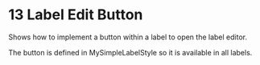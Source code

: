 # 13 Label Edit Button

Shows how to implement a button within a label to open the label editor.
  

The button is defined in MySimpleLabelStyle so it is available in all labels.
